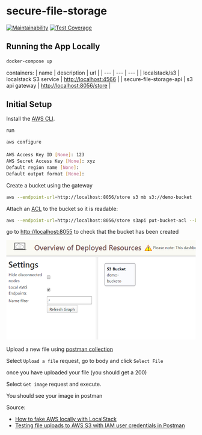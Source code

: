 # secure-file-storage

[![Maintainability](https://api.codeclimate.com/v1/badges/bfeb6197269135e0fa52/maintainability)](https://codeclimate.com/github/SierraSystems/secure-file-storage/maintainability) [![Test Coverage](https://api.codeclimate.com/v1/badges/bfeb6197269135e0fa52/test_coverage)](https://codeclimate.com/github/SierraSystems/secure-file-storage/test_coverage)

## Running the App Locally

```bash
docker-compose up
```

containers:
| name | description | url |
| --- | --- | --- |
| localstack/s3 | localstack S3 service | [http://localhost:4566](http://localhost:4566) |
| secure-file-storage-api | s3 api gateway | [http://localhost:8056/store](http://localhost:8056/store) |

## Initial Setup

Install the [AWS CLI](https://aws.amazon.com/cli/).

run

```bash
aws configure

AWS Access Key ID [None]: 123
AWS Secret Access Key [None]: xyz
Default region name [None]: 
Default output format [None]: 

```

Create a bucket using the gateway

```bash
aws --endpoint-url=http://localhost:8056/store s3 mb s3://demo-bucket
```

Attach an [ACL](https://docs.aws.amazon.com/AmazonS3/latest/dev/acl-overview.html) to the bucket so it is readable:

```bash
aws --endpoint-url=http://localhost:8056/store s3api put-bucket-acl --bucket demo-bucket --acl public-read
```

go to [http://localhost:8055](http://localhost:8055) to check that the bucket has been created

![dashboard-1](docs/dashboard-1.png)

Upload a new file using [postman collection](tests/secure-file-storage.postman_collection.json)

Select `Upload a file` request, go to body and click `Select File`

once you have uploaded your file (you should get a 200)

Select `Get image` request and execute.

You should see your image in postman

Source:

- [How to fake AWS locally with LocalStack](https://dev.to/goodidea/how-to-fake-aws-locally-with-localstack-27me)
- [Testing file uploads to AWS S3 with IAM user credentials in Postman](https://medium.com/@christinavhastenrath/testing-file-uploads-to-aws-s3-with-iam-user-credentials-in-postman-5026fbde3ca6)
